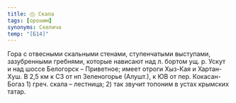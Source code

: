 ```yaml
---
title: Ⓖ Скала
tags: [ороним]
synonyms: Скелича
temp: "[Б14]"
---
```


Гора с отвесными скальными стенами, ступенчатыми выступами, зазубренными
гребнями, которые нависают над л. бортом ущ. р. Ускут и над шоссе Белогорск –
Приветное; имеет отроги Хыз-Кая и Хартан-Хуш. В 2,5 км к СЗ от нп Зеленогорье
(Алушт.), к ЮВ от пер. Кокасан-Богаз 1) греч. скала – лестница; 2) так звучит
топоним в устах крымских татар.
